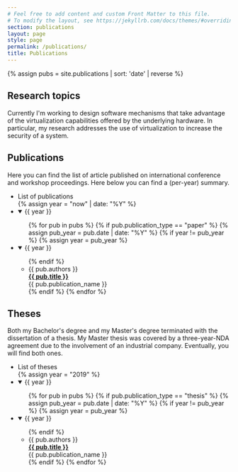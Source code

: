 ```yaml
---
# Feel free to add content and custom Front Matter to this file.
# To modify the layout, see https://jekyllrb.com/docs/themes/#overriding-theme-defaults
section: publications
layout: page
style: page
permalink: /publications/
title: Publications
---
```


{% assign pubs = site.publications | sort: 'date' | reverse %}

<h2 id="interest">Research topics</h2>

<p>
    Currently I'm working to design software mechanisms that 
    take advantage of the virtualization capabilities offered by the underlying
    hardware. In particular, my research addresses the use of virtualization to
    increase the security of a system.
</p>

<h2 id="publications">Publications</h2>

<p>
    Here you can find the list of article published on international conference
    and workshop proceedings. Here below you can find a (per-year) summary.
</p>

<ul class="tree-view">
    <li>List of publications</li>
    {% assign year =  "now" | date: "%Y" %}
    <li>
        <details open="">
            <summary>{{ year }}</summary>
            <ul>
            {% for pub in pubs %}
                {% if pub.publication_type == "paper" %}
                {% assign pub_year = pub.date | date: "%Y" %}
                {% if year != pub_year %}
                    {% assign year = pub_year %}
            </ul>
        </details>
    </li>
    <li>
        <details open="">
            <summary>{{ year }}</summary>
            <ul>
                {% endif %}
                <li>
                    {{ pub.authors }}<br>
                    <b><a href="{{ pub.paper_link }}" target="_blank">{{ pub.title }}</a></b><br>
                    {{ pub.publication_name }}
                </li>
                {% endif %}
            {% endfor %}
            </ul>
        </details>
    </li>
</ul>

<h2 id="theses">Theses</h2>

<p>
    Both my Bachelor's degree and my Master's degree terminated with the 
    dissertation of a thesis. My Master thesis was covered by a three-year-NDA 
    agreement due to the involvement of an industrial company. Eventually, you 
    will find both ones.
</p>

<ul class="tree-view">
    <li>List of theses</li>
    {% assign year = "2019" %}
    <li>
        <details open="">
            <summary>{{ year }}</summary>
            <ul>
            {% for pub in pubs %}
                {% if pub.publication_type == "thesis" %}
                {% assign pub_year = pub.date | date: "%Y" %}
                {% if year != pub_year %}
                    {% assign year = pub_year %}
            </ul>
        </details>
    </li>
    <li>
        <details open="">
            <summary>{{ year }}</summary>
            <ul>
                {% endif %}
                <li>
                    {{ pub.authors }}<br>
                    <b><a href="{{ pub.paper_link }}" target="_blank">{{ pub.title }}</a></b><br>
                    {{ pub.publication_name }}
                </li>
                {% endif %}
            {% endfor %}
            </ul>
        </details>
    </li>
</ul>